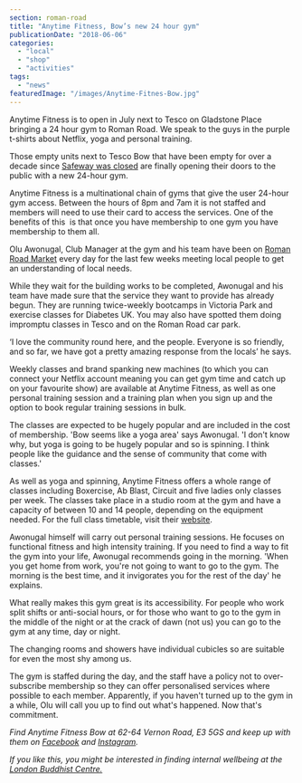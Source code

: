 ```yaml
---
section: roman-road
title: "Anytime Fitness, Bow’s new 24 hour gym"
publicationDate: "2018-06-06"
categories: 
  - "local"
  - "shop"
  - "activities"
tags: 
  - "news"
featuredImage: "/images/Anytime-Fitnes-Bow.jpg"
---
```


Anytime Fitness is to open in July next to Tesco on Gladstone Place bringing a 24 hour gym to Roman Road. We speak to the guys in the purple t-shirts about Netflix, yoga and personal training.

Those empty units next to Tesco Bow that have been empty for over a decade since [Safeway was closed](https://romanroadlondon.com/noticeable-absence-tesco-roman-road/) are finally opening their doors to the public with a new 24-hour gym.

Anytime Fitness is a multinational chain of gyms that give the user 24-hour gym access. Between the hours of 8pm and 7am it is not staffed and members will need to use their card to access the services. One of the benefits of this  is that once you have membership to one gym you have membership to them all.

Olu Awonugal, Club Manager at the gym and his team have been on [Roman Road Market](https://romanroadlondon.com/market/) every day for the last few weeks meeting local people to get an understanding of local needs.

While they wait for the building works to be completed, Awonugal and his team have made sure that the service they want to provide has already begun. They are running twice-weekly bootcamps in Victoria Park and exercise classes for Diabetes UK. You may also have spotted them doing impromptu classes in Tesco and on the Roman Road car park.

‘I love the community round here, and the people. Everyone is so friendly, and so far, we have got a pretty amazing response from the locals’ he says.

Weekly classes and brand spanking new machines (to which you can connect your Netflix account meaning you can get gym time and catch up on your favourite show) are available at Anytime Fitness, as well as one personal training session and a training plan when you sign up and the option to book regular training sessions in bulk.

The classes are expected to be hugely popular and are included in the cost of membership. 'Bow seems like a yoga area' says Awonugal. 'I don't know why, but yoga is going to be hugely popular and so is spinning. I think people like the guidance and the sense of community that come with classes.'

As well as yoga and spinning, Anytime Fitness offers a whole range of classes including Boxercise, Ab Blast, Circuit and five ladies only classes per week. The classes take place in a studio room at the gym and have a capacity of between 10 and 14 people, depending on the equipment needed. For the full class timetable, visit their [website](https://app.box.com/s/slzsah8vqg8htbs9f05iza8ww5rlaems).

Awonugal himself will carry out personal training sessions. He focuses on functional fitness and high intensity training. If you need to find a way to fit the gym into your life, Awonugal recommends going in the morning. 'When you get home from work, you're not going to want to go to the gym. The morning is the best time, and it invigorates you for the rest of the day' he explains.

What really makes this gym great is its accessibility. For people who work split shifts or anti-social hours, or for those who want to go to the gym in the middle of the night or at the crack of dawn (not us) you can go to the gym at any time, day or night.

The changing rooms and showers have individual cubicles so are suitable for even the most shy among us.

The gym is staffed during the day, and the staff have a policy not to over-subscribe membership so they can offer personalised services where possible to each member. Apparently, if you haven't turned up to the gym in a while, Olu will call you up to find out what's happened. Now that's commitment.

_Find Anytime Fitness Bow at 62-64 Vernon Road, E3 5GS and keep up with them on [Facebook](https://www.facebook.com/AnytimeFitnessBow/) and [Instagram](https://www.instagram.com/anytimefitnessbow/)._

_If you like this, you might be interested in finding internal wellbeing at the [London Buddhist Centre.](https://romanroadlondon.com/london-buddhist-centre-east-london/)_

